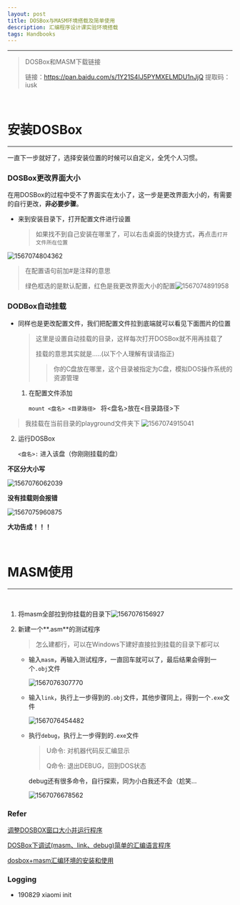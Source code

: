 ```yaml
---
layout: post
title: DOSBox与MASM环境搭载及简单使用
description: 汇编程序设计课实验环境搭载
tags: Handbooks
---
```


---

> DOSBox和MASM下载链接
>
> 链接：https://pan.baidu.com/s/1Y21S4IJ5PYMXELMDU1nJjQ 
> 提取码：iusk 

<br>

# 安装DOSBox

---

一直下一步就好了，选择安装位置的时候可以自定义，全凭个人习惯。
<br>

### DOSBox更改界面大小

​        在用DOSBox的过程中受不了界面实在太小了，这一步是更改界面大小的，有需要的自行更改，**非必要步骤**。

* 来到安装目录下，打开配置文件进行设置

  >  如果找不到自己安装在哪里了，可以右击桌面的快捷方式，再点击`打开文件所在位置`      

![1567074804362](https://raw.githubusercontent.com/mizhitian-xiaomi/mizhitian-xiaomi.github.io/master/images/posts/1567074804362.png)

 > 在配置语句前加#是注释的意思
 > 
 > 绿色框选的是默认配置，红色是我更改界面大小的配置![1567074891958](https://raw.githubusercontent.com/mizhitian-xiaomi/mizhitian-xiaomi.github.io/master/images/posts/1567074891958.png)

### DODBox自动挂载

* 同样也是更改配置文件，我们把配置文件拉到底端就可以看见下面图片的位置

  > 这里是设置自动挂载的目录，这样每次打开DOSBox就不用再挂载了
  >
  > 挂载的意思其实就是.....(以下个人理解有误请指正)
  >
  > >  你的C盘放在哪里，这个目录被指定为C盘，模拟DOS操作系统的资源管理

  1. 在配置文件添加

     `mount <盘名> <目录路径> `         将<盘名>放在<目录路径>下
> 我挂载在当前目录的playground文件夹下
> ![1567074915041](https://raw.githubusercontent.com/mizhitian-xiaomi/mizhitian-xiaomi.github.io/master/images/posts/1567074915041.png)
>
  2. 运行DOSBox

     `<盘名>:`         进入该盘（你刚刚挂载的盘）

**不区分大小写**

![1567076062039](https://raw.githubusercontent.com/mizhitian-xiaomi/mizhitian-xiaomi.github.io/master/images/posts/1567076062039.png)

**没有挂载则会报错**

![1567075960875](https://raw.githubusercontent.com/mizhitian-xiaomi/mizhitian-xiaomi.github.io/master/images/posts/1567075960875.png)

**大功告成！！！**

<br>

# MASM使用

---

<br>

1. 将masm全部拉到你挂载的目录下![1567076156927](https://raw.githubusercontent.com/mizhitian-xiaomi/mizhitian-xiaomi.github.io/master/images/posts/1567076156927.png)

2. 新建一个**.asm**的测试程序

   > 怎么建都行，可以在Windows下建好直接拉到挂载的目录下都可以

   * 输入`masm`，再输入测试程序，一直回车就可以了，最后结果会得到一个`.obj`文件

     ![1567076307770](https://raw.githubusercontent.com/mizhitian-xiaomi/mizhitian-xiaomi.github.io/master/images/posts/1567076307770.png)

	* 输入`link`，执行上一步得到的`.obj`文件，其他步骤同上，得到一个`.exe`文件
	
	  ![1567076454482](https://raw.githubusercontent.com/mizhitian-xiaomi/mizhitian-xiaomi.github.io/master/images/posts/1567076454482.png)
	
	* 执行`debug`，执行上一步得到的`.exe`文件
	
	  > U命令: 对机器代码反汇编显示
	  >
	  > Q命令: 退出DEBUG，回到DOS状态
	
	  debug还有很多命令，自行探索，同为小白我还不会（尬笑...
	
	  ![1567076678562](https://raw.githubusercontent.com/mizhitian-xiaomi/mizhitian-xiaomi.github.io/master/images/posts/1567076678562.png)



### Refer

[调整DOSBOX窗口大小并运行程序](https://blog.csdn.net/m0_37822685/article/details/80241598)

[DOSBox下调试(masm、link、debug)简单的汇编语言程序](https://bingyishow.top/Technical-article/54.html)

[dosbox+masm汇编环境的安装和使用](https://blog.csdn.net/YuzuruHanyu/article/details/80287419)

### Logging

- 190829  xiaomi  init